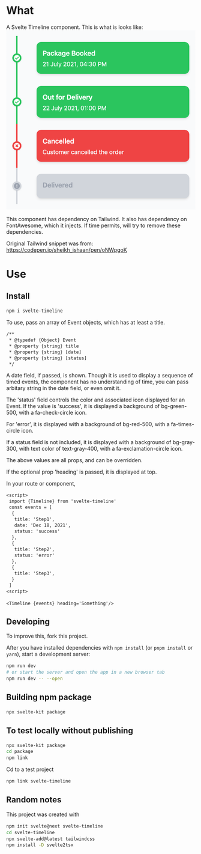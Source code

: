 # What
A Svelte Timeline component.
This is what is looks like:
![image info](https://github.com/SumitBando/svelte-timeline/raw/main/static/timeline-sample.png "Sample")

This component has dependency on Tailwind.
It also has dependency on FontAwesome, which it injects.
If time permits, will try to remove these dependencies.

Original Tailwind snippet was from: https://codepen.io/sheikh_ishaan/pen/oNWpgoK

# Use
## Install
```bash
npm i svelte-timeline
```

To use, pass an array of Event objects, which has at least a title.
```code
/**
 * @typedef {Object} Event
 * @property {string} title
 * @property {string} [date]
 * @property {string} [status]
 */
 ```

A date field, if passed, is shown.
Though it is used to display a sequence of timed events, the component has no understanding of time, you can pass arbitary string in the date field, or even omit it.

The 'status' field controls the color and associated icon displayed for an Event.
If the value is 'success', it is displayed a background of bg-green-500, with a fa-check-circle icon.

For 'error', it is displayed with a background of bg-red-500, with a fa-times-circle icon.

If a status field is not included, it is displayed with a background of bg-gray-300, with text color of text-gray-400, with a fa-exclamation-circle icon.

The above values are all props, and can be overridden.

If the optional prop 'heading' is passed, it is displayed at top.

In your route or component,
```
<script>
 import {Timeline} from 'svelte-timeline'
 const events = [
  {
   title: 'Step1',
   date: 'Dec 18, 2021',
   status: 'success'      
  },
  {
   title: 'Step2',
   status: 'error'
  },
  {
   title: 'Step3',
  }
 ]  
<script>

<Timeline {events} heading='Something'/>
```

## Developing

To improve this, fork this project.

After you have installed dependencies with `npm install` (or `pnpm install` or `yarn`), start a development server:

```bash
npm run dev
# or start the server and open the app in a new browser tab
npm run dev -- --open
```

## Building npm package

```bash
npx svelte-kit package
```

## To test locally without publishing
```bash
npx svelte-kit package
cd package
npm link
```
Cd to a test project
```bash
npm link svelte-timeline
```


## Random notes
This project was created with
```bash
npm init svelte@next svelte-timeline
cd svelte-timeline
npx svelte-add@latest tailwindcss
npm install -D svelte2tsx
```

